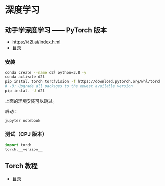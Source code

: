 # 深度学习

## 动手学深度学习 —— PyTorch 版本

- <https://d2l.ai/index.html>
- [目录](d2l)

### 安装

```sh
conda create --name d2l python=3.8 -y
conda activate d2l
pip install torch torchvision -f https://download.pytorch.org/whl/torch_stable.html
# -U: Upgrade all packages to the newest available version
pip install -U d2l
```
上面的环境安装可以跳过。

启动：

```sh
jupyter notebook
```

### 测试（CPU 版本）

```python
import torch
torch.__version__
```

## Torch 教程

- [目录](torch)

